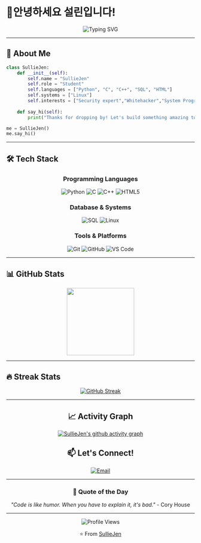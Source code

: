 #  🤑안녕하세요 설린입니다!

<div align="center">
  
  ![Typing SVG](https://readme-typing-svg.herokuapp.com?font=Fira+Code&weight=600&size=25&pause=1000&color=00D9FF&center=true&vCenter=true&width=435&lines=세계최강+씹덕;System+Programming+Enthusiast;Security+expert;Linux+Power+User)
  
</div>

---

## 🚀 About Me

```python
class SullieJen:
    def __init__(self):
        self.name = "SullieJen"
        self.role = "Student"
        self.languages = ["Python", "C", "C++", "SQL", "HTML"]
        self.systems = ["Linux"]
        self.interests = ["Security expert","Whitehacker","System Programming", "Web Development", "Database Design"]
        
    def say_hi(self):
        print("Thanks for dropping by! Let's build something amazing together! 🚀")

me = SullieJen()
me.say_hi()
```

---

## 🛠️ Tech Stack

<div align="center">

### Programming Languages
![Python](https://img.shields.io/badge/Python-3776AB?style=for-the-badge&logo=python&logoColor=white)
![C](https://img.shields.io/badge/C-00599C?style=for-the-badge&logo=c&logoColor=white)
![C++](https://img.shields.io/badge/C++-00599C?style=for-the-badge&logo=c%2B%2B&logoColor=white)
![HTML5](https://img.shields.io/badge/HTML5-E34F26?style=for-the-badge&logo=html5&logoColor=white)

### Database & Systems
![SQL](https://img.shields.io/badge/SQL-336791?style=for-the-badge&logo=postgresql&logoColor=white)
![Linux](https://img.shields.io/badge/Linux-FCC624?style=for-the-badge&logo=linux&logoColor=black)

### Tools & Platforms
![Git](https://img.shields.io/badge/Git-F05032?style=for-the-badge&logo=git&logoColor=white)
![GitHub](https://img.shields.io/badge/GitHub-181717?style=for-the-badge&logo=github&logoColor=white)
![VS Code](https://img.shields.io/badge/VS_Code-007ACC?style=for-the-badge&logo=visual-studio-code&logoColor=white)

</div>

---

## 📊 GitHub Stats

<div align="center">
  
  <img height="180em" src="https://github-readme-stats.vercel.app/api?username=sulliejen&show_icons=true&theme=tokyonight&include_all_commits=true&count_private=true"/>
  
</div>

---

## 🔥 Streak Stats

<div align="center">
  
  [![GitHub Streak](https://streak-stats.demolab.com?user=sulliejen&theme=tokyonight&hide_border=true&border_radius=10)](https://git.io/streak-stats)

---

## 📈 Activity Graph

<div align="center">
  
  [![SullieJen's github activity graph](https://github-readme-activity-graph.vercel.app/graph?username=sulliejen&theme=tokyo-night)](https://github.com/ashutosh00710/github-readme-activity-graph)


## 📫 Let's Connect!

<div align="center">

[![Email](https://img.shields.io/badge/Email-D14836?style=for-the-badge&logo=gmail&logoColor=white)](mailto:legendliqp123@gmail.com)

</div>

---

<div align="center">
  
  ### 💭 Quote of the Day
  
  *"Code is like humor. When you have to explain it, it's bad."* - Cory House
  
  ---
  
  ![Profile Views](https://komarev.com/ghpvc/?username=sulliejen&color=blueviolet&style=for-the-badge&label=PROFILE+VIEWS)
  
  ⭐️ From [SullieJen](https://github.com/sulliejen)
  
</div>
